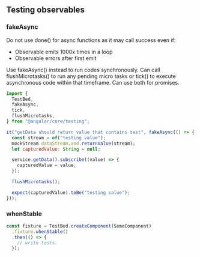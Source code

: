 ## Testing observables

### fakeAsync

Do not use done() for async functions as it may call success even if:

- Observable emits 1000x times in a loop
- Observable errors after first emit

Use fakeAsync() instead to run codes synchronously. Can call flushMicrotasks() to run any pending micro tasks or tick() to execute asynchronous code within that timeframe. Can use both for promises.

```js
import {
  TestBed,
  fakeAsync,
  tick,
  flushMicrotasks,
} from "@angular/core/testing";

it("getData should return value that contains test", fakeAsync(() => {
  const stream = of("testing value");
  mockStream.dataStream.and.returnValue(stream);
  let capturedValue: String = null;

  service.getData().subscribe((value) => {
    capturedValue = value;
  });

  flushMicrotasks();

  expect(capturedValue).toBe("testing value");
}));
```

### whenStable

```js
const fixture = TestBed.createComponent(SomeComponent)
  .fixture.whenStable()
  .then(() => {
    // write tests.
  });
```
